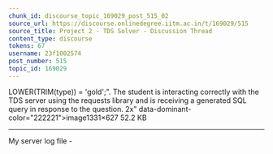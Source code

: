 ```yaml
---
chunk_id: discourse_topic_169029_post_515_02
source_url: https://discourse.onlinedegree.iitm.ac.in/t/169029/515
source_title: Project 2 - TDS Solver - Discussion Thread
content_type: discourse
tokens: 67
username: 23f1002574
post_number: 515
topic_id: 169029
---
```


 LOWER(TRIM(type)) = 'gold';". The student is interacting correctly with the TDS server using the requests library and is receiving a generated SQL query in response to the question. 2x" data-dominant-color="222221">image1331×627 52.2 KB

---

My server log file -
